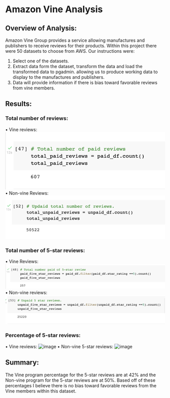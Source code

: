 # Amazon Vine Analysis

## Overview of Analysis:
Amazon Vine Group provides a service allowing manufactures and publishers to receive reviews for their products.  Within this project there were 50 datasets to choose from AWS.  Our instructions were:
1) Select one of the datasets.
2) Extract data form the dataset, transform the data and load the transformed data to pgadmin.  allowing us to produce working data to display to the manufactures and publishers.
3) Data will provide information if there is bias toward favorable reviews from vine members.

## Results:
### Total number of reviews:
•	Vine reviews: 
 ![image](https://github.com/bradrobe/Amazon_Vine_Analysis/blob/main/resources/images/paid_reviews.png)
•	Non-vine Reviews:
 ![image](https://github.com/bradrobe/Amazon_Vine_Analysis/blob/main/resources/images/unpaid_reviews.png)
### Total number of 5-star reviews:
•	Vine Reviews:
 ![image](https://github.com/bradrobe/Amazon_Vine_Analysis/blob/main/resources/images/5_star_vine_reviews.png)
•	Non-vine reviews:
 ![image](https://github.com/bradrobe/Amazon_Vine_Analysis/blob/main/resources/images/unpaid_5_star_reviews.png)
### Percentage of 5-star reviews:
•	Vine reviews:
 ![image]()
•	Non-vine 5-star reviews:
 ![image]()

## Summary:

The Vine program percentage for the 5-star reviews are at 42% and the Non-vine program for the 5-star reviews are at 50%.  Based off of these percentages I believe there is no bias toward favorable reviews from the Vine members within this dataset.


